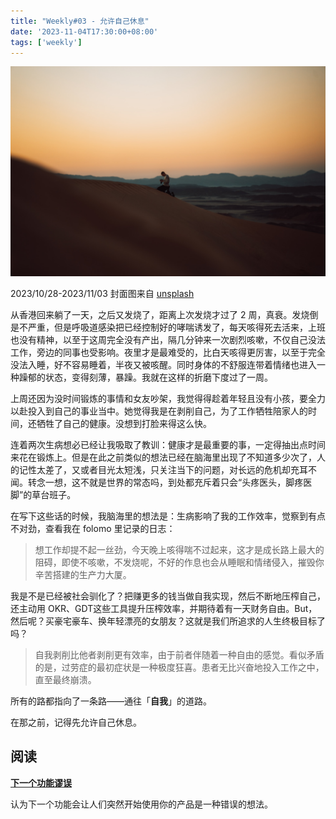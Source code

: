 ```yaml
---
title: "Weekly#03 - 允许自己休息"
date: '2023-11-04T17:30:00+08:00'
tags: ['weekly']
---
```


![](./neom--AFeVPw7lDU-unsplash.jpg)

2023/10/28-2023/11/03 封面图来自 [unsplash](https://unsplash.com/photos/a-person-sitting-on-top-of-a-sand-dune--AFeVPw7lDU)

从香港回来躺了一天，之后又发烧了，距离上次发烧才过了 2 周，真衰。发烧倒是不严重，但是呼吸道感染把已经控制好的哮喘诱发了，每天咳得死去活来，上班也没有精神，以至于这周完全没有产出，隔几分钟来一次剧烈咳嗽，不仅自己没法工作，旁边的同事也受影响。夜里才是最难受的，比白天咳得更厉害，以至于完全没法入睡，好不容易睡着，半夜又被咳醒。同时身体的不舒服连带着情绪也进入一种躁郁的状态，变得刻薄，暴躁。我就在这样的折磨下度过了一周。

上周还因为没时间锻炼的事情和女友吵架，我觉得得趁着年轻且没有小孩，要全力以赴投入到自己的事业当中。她觉得我是在剥削自己，为了工作牺牲陪家人的时间，还牺牲了自己的健康。没想到打脸来得这么快。

连着两次生病想必已经让我吸取了教训：健康才是最重要的事，一定得抽出点时间来花在锻炼上。但是在此之前类似的想法已经在脑海里出现了不知道多少次了，人的记性太差了，又或者目光太短浅，只关注当下的问题，对长远的危机却充耳不闻。转念一想，这不就是世界的常态吗，到处都充斥着只会“头疼医头，脚疼医脚”的草台班子。

在写下这些话的时候，我脑海里的想法是：生病影响了我的工作效率，觉察到有点不对劲，查看我在 folomo 里记录的日志：
>  想工作却提不起一丝劲，今天晚上咳得喘不过起来，这才是成长路上最大的阻碍，即使不咳嗽，不发烧呢，不好的作息也会从睡眠和情绪侵入，摧毁你辛苦搭建的生产力大厦。

我是不是已经被社会驯化了？把赚更多的钱当做自我实现，然后不断地压榨自己，还主动用 OKR、GDT这些工具提升压榨效率，并期待着有一天财务自由。But，然后呢？买豪宅豪车、换年轻漂亮的女朋友？这就是我们所追求的人生终极目标了吗？

>自我剥削比他者剥削更有效率，由于前者伴随着一种自由的感觉。看似矛盾的是，过劳症的最初症状是一种极度狂喜。患者无比兴奋地投入工作之中，直至最终崩溃。

所有的路都指向了一条路——通往「**自我**」的道路。

在那之前，记得先允许自己休息。
## 阅读
**[下一个功能谬误](https://andrewchen.com/the-next-feature-fallacy-the-fallacy-that-the-next-new-feature-will-suddenly-make-people-use-your-product/)**

认为下一个功能会让人们突然开始使用你的产品是一种错误的想法。